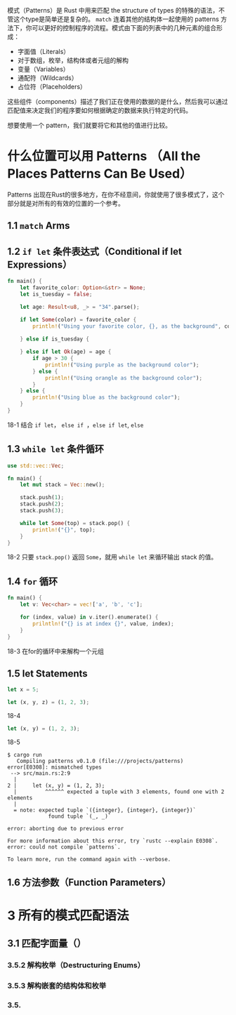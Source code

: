 模式（Patterns）是 Rust 中用来匹配 the structure of types 的特殊的语法，不管这个type是简单还是复杂的。 `match` 连着其他的结构体一起使用的 patterns 方法下，你可以更好的控制程序的流程。模式由下面的列表中的几种元素的组合形成：
- 字面值（Literals）
- 对于数组，枚举，结构体或者元组的解构
- 变量（Variables）
- 通配符（Wildcards）
- 占位符（Placeholders） 

这些组件（components）描述了我们正在使用的数据的是什么，然后我可以通过匹配值来决定我们的程序要如何根据确定的数据来执行特定的代码。

想要使用一个 pattern，我们就要将它和其他的值进行比较。



# 什么位置可以用 Patterns （All the Places Patterns Can Be Used）

Patterns 出现在Rust的很多地方，在你不经意间，你就使用了很多模式了，这个部分就是对所有的有效的位置的一个参考。

## 1.1 `match` Arms



## 1.2 `if let` 条件表达式（Conditional if let Expressions）

```rust
fn main() {
    let favorite_color: Option<&str> = None;
    let is_tuesday = false;

    let age: Result<u8, _> = "34".parse();

    if let Some(color) = favorite_color {
        println!("Using your favorite color, {}, as the background", color);
    
    } else if is_tuesday {

    } else if let Ok(age) = age {
        if age > 30 {
            println!("Using purple as the background color");
        } else {
            println!("Using orangle as the background color");
        }
    } else {
        println!("Using blue as the background color");
    }
}
```
18-1 结合 `if let`， `else if `，`else if let`, `else`


## 1.3 `while let` 条件循环
```rust
use std::vec::Vec;

fn main() {
    let mut stack = Vec::new();

    stack.push(1);
    stack.push(2);
    stack.push(3);

    while let Some(top) = stack.pop() {
        println!("{}", top);
    }
}
```
18-2 只要 `stack.pop()` 返回 `Some`，就用 `while let` 来循环输出 stack 的值。


## 1.4 `for` 循环

```rust
fn main() {
    let v: Vec<char> = vec!['a', 'b', 'c'];

    for (index, value) in v.iter().enumerate() {
        prilntln!("{} is at index {}", value, index);
    }
}
```
18-3 在for的循环中来解构一个元组



## 1.5 let Statements

```rust
let x = 5;
```

```rust
let (x, y, z) = (1, 2, 3);
```
18-4


```rust
let (x, y) = (1, 2, 3);
```
18-5

```
$ cargo run
   Compiling patterns v0.1.0 (file:///projects/patterns)
error[E0308]: mismatched types
 --> src/main.rs:2:9
  |
2 |     let (x, y) = (1, 2, 3);
  |         ^^^^^^ expected a tuple with 3 elements, found one with 2 elements
  |
  = note: expected tuple `({integer}, {integer}, {integer})`
             found tuple `(_, _)`

error: aborting due to previous error

For more information about this error, try `rustc --explain E0308`.
error: could not compile `patterns`.

To learn more, run the command again with --verbose.
```



## 1.6 方法参数（Function Parameters）


# 3 所有的模式匹配语法


## 3.1 匹配字面量（）

### 3.5.2 解构枚举（Destructuring Enums）


### 3.5.3 解构嵌套的结构体和枚举

### 3.5. 

